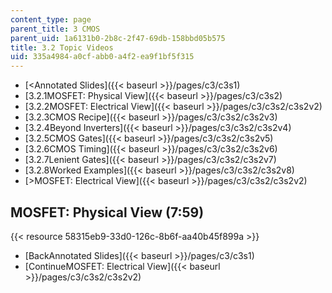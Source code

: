 ```yaml
---
content_type: page
parent_title: 3 CMOS
parent_uid: 1a6131b0-2b8c-2f47-69db-158bbd05b575
title: 3.2 Topic Videos
uid: 335a4984-a0cf-abb0-a4f2-ea9f1bf5f315
---
```


*   [<Annotated Slides]({{< baseurl >}}/pages/c3/c3s1)
*   [3.2.1MOSFET: Physical View]({{< baseurl >}}/pages/c3/c3s2)
*   [3.2.2MOSFET: Electrical View]({{< baseurl >}}/pages/c3/c3s2/c3s2v2)
*   [3.2.3CMOS Recipe]({{< baseurl >}}/pages/c3/c3s2/c3s2v3)
*   [3.2.4Beyond Inverters]({{< baseurl >}}/pages/c3/c3s2/c3s2v4)
*   [3.2.5CMOS Gates]({{< baseurl >}}/pages/c3/c3s2/c3s2v5)
*   [3.2.6CMOS Timing]({{< baseurl >}}/pages/c3/c3s2/c3s2v6)
*   [3.2.7Lenient Gates]({{< baseurl >}}/pages/c3/c3s2/c3s2v7)
*   [3.2.8Worked Examples]({{< baseurl >}}/pages/c3/c3s2/c3s2v8)
*   [\>MOSFET: Electrical View]({{< baseurl >}}/pages/c3/c3s2/c3s2v2)

MOSFET: Physical View (7:59)
----------------------------

{{< resource 58315eb9-33d0-126c-8b6f-aa40b45f899a >}}

*   [BackAnnotated Slides]({{< baseurl >}}/pages/c3/c3s1)
*   [ContinueMOSFET: Electrical View]({{< baseurl >}}/pages/c3/c3s2/c3s2v2)